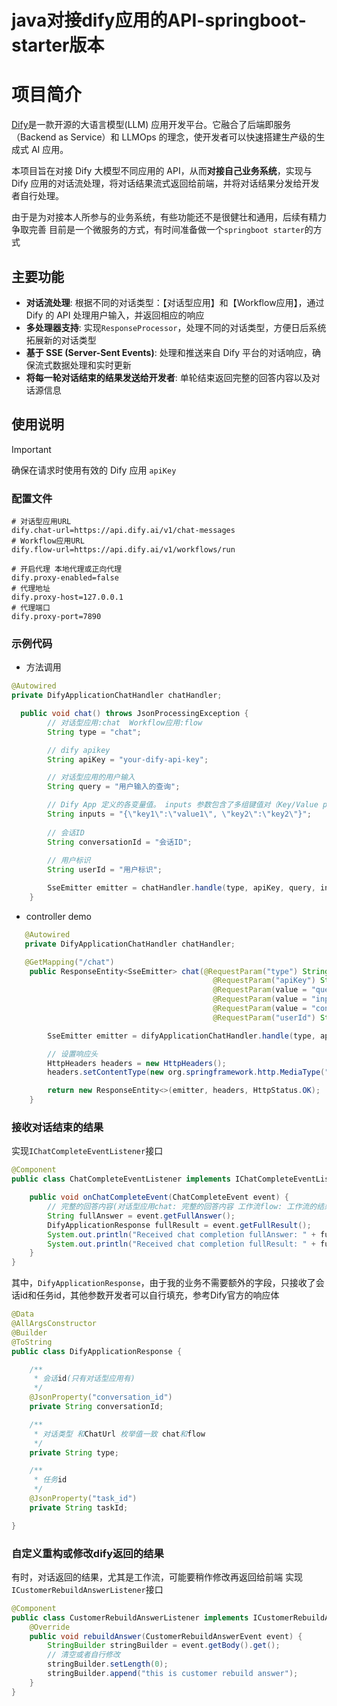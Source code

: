 # java对接dify应用的API-springboot-starter版本

# 项目简介
[Dify](https://cloud.dify.ai/)是一款开源的大语言模型(LLM) 应用开发平台。它融合了后端即服务（Backend as Service）和 LLMOps 的理念，使开发者可以快速搭建生产级的生成式 AI 应用。

本项目旨在对接 Dify 大模型不同应用的 API，从而**对接自己业务系统**，实现与 Dify 应用的对话流处理，将对话结果流式返回给前端，并将对话结果分发给开发者自行处理。

由于是为对接本人所参与的业务系统，有些功能还不是很健壮和通用，后续有精力争取完善
目前是一个微服务的方式，有时间准备做一个`springboot starter`的方式

## 主要功能

- **对话流处理**: 根据不同的对话类型：【对话型应用】和【Workflow应用】，通过 Dify 的 API 处理用户输入，并返回相应的响应
- **多处理器支持**: 实现`ResponseProcessor`，处理不同的对话类型，方便日后系统拓展新的对话类型
- **基于 SSE (Server-Sent Events)**: 处理和推送来自 Dify 平台的对话响应，确保流式数据处理和实时更新
- **将每一轮对话结束的结果发送给开发者**: 单轮结束返回完整的回答内容以及对话源信息

## 使用说明

> [!IMPORTANT]
> 确保在请求时使用有效的 Dify 应用 `apiKey`

### 配置文件
```properties
# 对话型应用URL
dify.chat-url=https://api.dify.ai/v1/chat-messages
# Workflow应用URL
dify.flow-url=https://api.dify.ai/v1/workflows/run

# 开启代理 本地代理或正向代理
dify.proxy-enabled=false
# 代理地址
dify.proxy-host=127.0.0.1
# 代理端口
dify.proxy-port=7890
```




### 示例代码
- 方法调用

```java
@Autowired
private DifyApplicationChatHandler chatHandler;

  public void chat() throws JsonProcessingException {
        // 对话型应用:chat  Workflow应用:flow
        String type = "chat";

        // dify apikey
        String apiKey = "your-dify-api-key";

        // 对话型应用的用户输入
        String query = "用户输入的查询";

        // Dify App 定义的各变量值。 inputs 参数包含了多组键值对（Key/Value pairs），每组的键对应一个特定变量，每组的值则是该变量的具体值
        String inputs = "{\"key1\":\"value1\", \"key2\":\"key2\"}";
        
        // 会话ID
        String conversationId = "会话ID";
        
        // 用户标识
        String userId = "用户标识";

        SseEmitter emitter = chatHandler.handle(type, apiKey, query, inputs, conversationId, userId);
    }
```

- controller demo

```java
   @Autowired
   private DifyApplicationChatHandler chatHandler;

   @GetMapping("/chat")
    public ResponseEntity<SseEmitter> chat(@RequestParam("type") String type,
                                             @RequestParam("apiKey") String apiKey,
                                             @RequestParam(value = "query", required = false) String query,
                                             @RequestParam(value = "inputs", required = false) String inputs,
                                             @RequestParam(value = "conversationId", required = false) String conversationId,
                                             @RequestParam("userId") String userId) throws JsonProcessingException {

        SseEmitter emitter = difyApplicationChatHandler.handle(type, apiKey, query, inputs, conversationId, userId);

        // 设置响应头
        HttpHeaders headers = new HttpHeaders();
        headers.setContentType(new org.springframework.http.MediaType("text", "event-stream", StandardCharsets.UTF_8));

        return new ResponseEntity<>(emitter, headers, HttpStatus.OK);
    }
```
### 接收对话结束的结果

实现`IChatCompleteEventListener`接口

```java
@Component
public class ChatCompleteEventListener implements IChatCompleteEventListener{

    public void onChatCompleteEvent(ChatCompleteEvent event) {
        // 完整的回答内容(对话型应用chat: 完整的回答内容 工作流flow: 工作流的结果)
        String fullAnswer = event.getFullAnswer();
        DifyApplicationResponse fullResult = event.getFullResult();
        System.out.println("Received chat completion fullAnswer: " + fullAnswer);
        System.out.println("Received chat completion fullResult: " + fullResult);
    }
}
```
其中，`DifyApplicationResponse`，由于我的业务不需要额外的字段，只接收了会话id和任务id，其他参数开发者可以自行填充，参考Dify官方的响应体

```java
@Data
@AllArgsConstructor
@Builder
@ToString
public class DifyApplicationResponse {

    /**
     * 会话id(只有对话型应用有)
     */
    @JsonProperty("conversation_id")
    private String conversationId;

    /**
     * 对话类型 和ChatUrl 枚举值一致 chat和flow
     */
    private String type;

    /**
     * 任务id
     */
    @JsonProperty("task_id")
    private String taskId;

}
```
### 自定义重构或修改dify返回的结果
有时，对话返回的结果，尤其是工作流，可能要稍作修改再返回给前端
实现`ICustomerRebuildAnswerListener`接口
```java
@Component
public class CustomerRebuildAnswerListener implements ICustomerRebuildAnswerListener{
    @Override
    public void rebuildAnswer(CustomerRebuildAnswerEvent event) {
        StringBuilder stringBuilder = event.getBody().get();
        // 清空或者自行修改
        stringBuilder.setLength(0);
        stringBuilder.append("this is customer rebuild answer");
    }
}
```